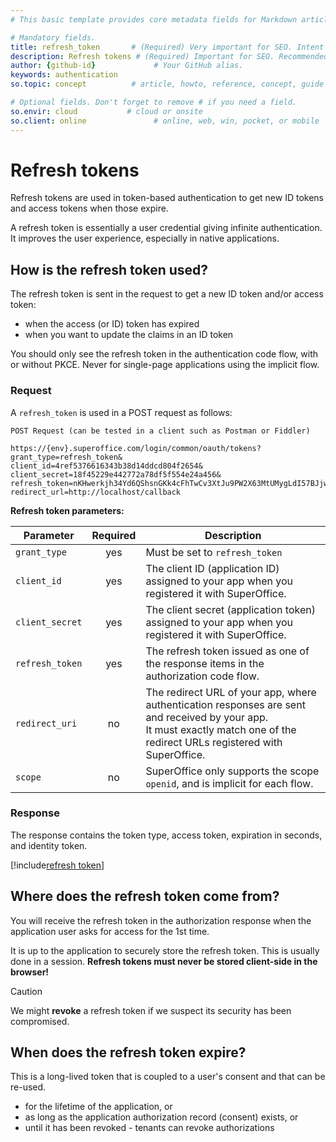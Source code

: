 ```yaml
---
# This basic template provides core metadata fields for Markdown articles on docs.superoffice.com.

# Mandatory fields.
title: refresh_token       # (Required) Very important for SEO. Intent in a unique string of 43-59 chars including spaces.
description: Refresh tokens # (Required) Important for SEO. Recommended character length is 115-145 characters including spaces.
author: {github-id}             # Your GitHub alias.
keywords: authentication
so.topic: concept          # article, howto, reference, concept, guide

# Optional fields. Don't forget to remove # if you need a field.
so.envir: cloud           # cloud or onsite
so.client: online               # online, web, win, pocket, or mobile
---
```


# Refresh tokens

Refresh tokens are used in token-based authentication to get new ID tokens and access tokens when those expire.

A refresh token is essentially a user credential giving infinite authentication. It improves the user experience, especially in native applications.

## How is the refresh token used?

The refresh token is sent in the request to get a new ID token and/or access token:

* when the access (or ID) token has expired
* when you want to update the claims in an ID token

You should only see the refresh token in the authentication code flow, with or without PKCE. Never for single-page applications using the implicit flow.

### Request

A `refresh_token` is used in a POST request as follows:

```http
POST Request (can be tested in a client such as Postman or Fiddler)

https://{env}.superoffice.com/login/common/oauth/tokens?
grant_type=refresh_token&
client_id=4ref5376616343b38d14ddcd804f2654&
client_secret=18f45229e442772a78df5f554e24a456&
refresh_token=nKHwerkjh34Yd6QShsnGKk4cFhTwCv3XtJu9PW2X63MtUMygLdI57BJjwCU0&
redirect_url=http://localhost/callback
```

**Refresh token parameters:**

| Parameter | Required | Description |
|-----------|:--------:|-------------|
| `grant_type` | yes | Must be set to `refresh_token` |
| `client_id` | yes | The client ID (application ID) assigned to your app when you registered it with SuperOffice. |
| `client_secret` | yes | The client secret (application token) assigned to your app when you registered it with SuperOffice. |
| `refresh_token` | yes | The refresh token issued as one of the response items in the authorization code flow. |
| `redirect_uri` | no | The redirect URL of your app, where authentication responses are sent and received by your app.<br>It must exactly match one of the redirect URLs registered with SuperOffice. |
| `scope` | no | SuperOffice only supports the scope `openid`, and is implicit for each flow. |

### Response

The response contains the token type, access token, expiration in seconds, and identity token.

[!include[refresh token](./includes/refresh-token-response.md)]

## Where does the refresh token come from?

You will receive the refresh token in the authorization response when the application user asks for access for the 1st time.

It is up to the application to securely store the refresh token. This is usually done in a session. **Refresh tokens must never be stored client-side in the browser!**

> [!CAUTION]
> We might **revoke** a refresh token if we suspect its security has been compromised.

## When does the refresh token expire?

This is a long-lived token that is coupled to a user's consent and that can be re-used.

* for the lifetime of the application, or
* as long as the application authorization record (consent) exists, or
* until it has been revoked - tenants can revoke authorizations
